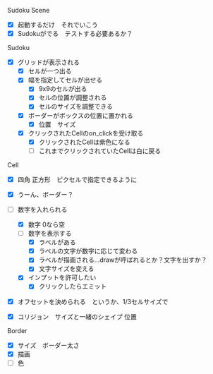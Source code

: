 Sudoku Scene
- [x] 起動するだけ　それでいこう
- [x] Sudokuがでる　テストする必要あるか？

Sudoku
- [x] グリッドが表示される
  - [x] セルが一つ出る
  - [x] 幅を指定してセルが出せる
    - [x] 9x9のセルが出る
    - [x] セルの位置が調整される
    - [x] セルのサイズを調整できる
  - [x] ボーダーがボックスの位置に置かれる
    - [x] 位置　サイズ
  - [x] クリックされたCellのon_clickを受け取る
    -[x] クリックされたCellは紫色になる
    -[ ] これまでクリックされていたCellは白に戻る

Cell
- [x] 四角 正方形　ピクセルで指定できるように
- [x] うーん、ボーダー？
- [ ] 数字を入れられる
  - [x] 数字 0なら空
  - [ ] 数字を表示する
    - [x] ラベルがある
    - [x] ラベルの文字が数字に応じて変わる
    - [x] ラベルが描画される…drawが呼ばれるとか？文字を出すか？
    - [x] 文字サイズを変える
  - [x] インプットを許可したい  
    - [x] クリックしたらエミット

- [x] オフセットを決められる　というか、1/3セルサイズで
- [x] コリジョン　サイズと一緒のシェイプ 位置


Border
- [x] サイズ　ボーダー太さ
- [x] 描画
- [ ] 色
